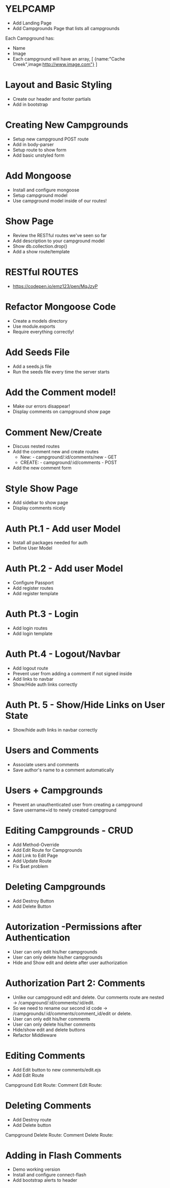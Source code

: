 # YELPCAMP

* Add Landing Page
* Add Campgrounds Page that lists all campgrounds

Each Campground has:
* Name
* Image
* Each campground will have an array,
[
	{name:"Cache Creek",image:http://www.image.com"}
]

# Layout and Basic Styling
* Create our header and footer partials
* Add in bootstrap

# Creating New Campgrounds
* Setup new campground POST route
* Add in body-parser
* Setup route to show form
* Add basic unstyled form

# Add Mongoose
* Install and configure mongoose
* Setup campground model
* Use campground model inside of our routes!

# Show Page
* Review the RESTful routes we've seen so far
* Add description to your campground model
* Show db.collection.drop()
* Add a show route/template

# RESTful ROUTES #
*	https://codepen.io/emz123/pen/MqJzyP

# Refactor Mongoose Code
*	Create a models directory
*	Use module.exports
*	Require everything correctly!

# Add Seeds File
*	Add a seeds.js file
*	Run the seeds file every time the server starts

# Add the Comment model!
*	Make our errors disappear!
*	Display comments on campground show page

# Comment New/Create
* 	Discuss nested routes
*	Add the comment new and create routes
	- New: - campground/:id/comments/new - GET
	- CREATE: - campground/:id/comments - POST
*	Add the new comment form

#	Style Show Page
*	Add sidebar to show page
*	Display comments nicely

# Auth Pt.1 - Add user Model
*	Install all packages needed for auth
*	Define User Model

# Auth Pt.2 - Add user Model
*	Configure Passport
*	Add register routes
*	Add register template

# Auth Pt.3 - Login
*	Add login routes
*	Add login template

# Auth Pt.4 - Logout/Navbar
*	Add logout route
*	Prevent user from adding a comment if not signed inside
* Add links to navbar
* Show/Hide auth links correctly

# Auth Pt. 5 - Show/Hide Links on User State
*	Show/hide auth links in navbar correctly

# Users and Comments
*	Associate users and comments
*	Save author's name to a comment automatically

# Users + Campgrounds
*	Prevent an unauthenticated user from creating a campground
*	Save username+id to newly created campground

# Editing Campgrounds - CRUD
*	Add Method-Override
*	Add Edit Route for Campgrounds
*	Add Link to Edit Page
*	Add Update Route
*	Fix $set problem

# Deleting Campgrounds
*	Add Destroy Button
*	Add Delete Button

# Autorization -Permissions after Authentication
*	User can only edit his/her campgrounds
*	User can only delete his/her campgrounds
*	Hide and Show edit and delete after user authorization

# Authorization Part 2: Comments
*	Unlike our campground edit and delete. Our comments route are nested -> /campground/:id/comments/:id/edit. 
*	So we need to rename our second id code -> /campgrounds/:id/comments/comment_id/edit or delete.
*	User can only edit his/her comments
*	User can only delete his/her comments
*	Hide/show edit and delete buttons
*	Refactor Middleware

#	Editing Comments
*	Add Edit button to new comments/edit.ejs
*	Add Edit Route

Campground Edit Route: <!-- /campgrounds/:id/edit -->
Comment Edit Route: <!-- /campground/:id/comments/:comment_id/edit -->

# Deleting Comments
*	Add Destroy route
*	Add Delete button

Campground Delete Route: <!-- /campgrounds/:id/ -->
Comment Delete Route: <!-- /campground/:id/comments/:comment_id/ -->

#	Adding in Flash Comments
*	Demo working version
*	Install and configure connect-flash
*	Add bootstrap alerts to header